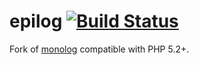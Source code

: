 epilog [![Build Status](https://secure.travis-ci.org/ehough/epilog.png)](http://travis-ci.org/ehough/epilog)
======

Fork of [monolog](https://github.com/Seldaek/monolog) compatible with PHP 5.2+.